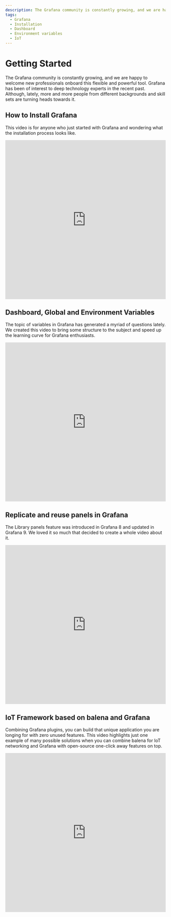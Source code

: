 ```yaml
---
description: The Grafana community is constantly growing, and we are happy to welcome new professionals onboard this flexible and powerful tool.
tags:
  - Grafana
  - Installation
  - Dashboard
  - Environment variables
  - IoT
---
```


# Getting Started

The Grafana community is constantly growing, and we are happy to welcome new professionals onboard this flexible and powerful tool. Grafana has been of interest to deep technology experts in the recent past. Although, lately, more and more people from different backgrounds and skill sets are turning heads towards it.

## How to Install Grafana

This video is for anyone who just started with Grafana and wondering what the installation process looks like.

<iframe width="100%" height="500" src="https://www.youtube.com/embed/xTQpV7B700w" title="How to Install Grafana for Data Analysts and Data Scientists" frameborder="0" allow="accelerometer; autoplay; clipboard-write; encrypted-media; gyroscope; picture-in-picture" allowfullscreen></iframe>

## Dashboard, Global and Environment Variables

The topic of variables in Grafana has generated a myriad of questions lately. We created this video to bring some structure to the subject and speed up the learning curve for Grafana enthusiasts.

<iframe width="100%" height="500" src="https://www.youtube.com/embed/sczRq2lI3e4" title="Grafana variables | Dashboard, Global and Environment variables | Environment Data Source" frameborder="0" allow="accelerometer; autoplay; clipboard-write; encrypted-media; gyroscope; picture-in-picture" allowfullscreen></iframe>

## Replicate and reuse panels in Grafana

The Library panels feature was introduced in Grafana 8 and updated in Grafana 9. We loved it so much that decided to create a whole video about it. 

<iframe width="100%" height="500" src="https://www.youtube.com/embed/kCFH15QeIRY" title="Library panels in Grafana 9 | Replicate and reuse panels in Grafana | Step by step tutorial" frameborder="0" allow="accelerometer; autoplay; clipboard-write; encrypted-media; gyroscope; picture-in-picture" allowfullscreen></iframe>

## IoT Framework based on balena and Grafana

Combining Grafana plugins, you can build that unique application you are longing for with zero unused features. This video highlights just one example of many possible solutions when you can combine balena for IoT networking and Grafana with open-source one-click away features on top.

<iframe width="100%" height="500" src="https://www.youtube.com/embed/zf98C3lux54" title="IoT Framework based on balena and Grafana | Open source Grafana plugins" frameborder="0" allow="accelerometer; autoplay; clipboard-write; encrypted-media; gyroscope; picture-in-picture" allowfullscreen></iframe>
